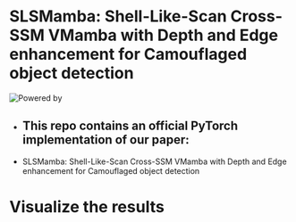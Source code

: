 # SLSMamba: Shell-Like-Scan Cross-SSM VMamba with Depth and Edge enhancement for Camouflaged object detection
![Powered by](https://img.shields.io/badge/Based_on-Pytorch-blue?logo=pytorch)
<br>
- ## This repo contains an official PyTorch implementation of our paper: <br>
- SLSMamba: Shell-Like-Scan Cross-SSM VMamba with Depth and Edge enhancement for Camouflaged object detection


# Visualize the results
